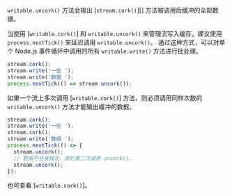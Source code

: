 <!-- YAML
added: v0.11.2
-->

`writable.uncork()` 方法会输出 [`stream.cork()`][] 方法被调用后缓冲的全部数据。

当使用 [`writable.cork()`] 和 `writable.uncork()` 来管理流写入缓存，建议使用 `process.nextTick()` 来延迟调用 `writable.uncork()`。
通过这种方式，可以对单个 Node.js 事件循环中调用的所有 `writable.write()` 方法进行批处理。

```js
stream.cork();
stream.write('一些 ');
stream.write('数据 ');
process.nextTick(() => stream.uncork());
```

如果一个流上多次调用 [`writable.cork()`] 方法，则必须调用同样次数的 `writable.uncork()` 方法才能输出缓冲的数据。

```js
stream.cork();
stream.write('一些 ');
stream.cork();
stream.write('数据 ');
process.nextTick(() => {
  stream.uncork();
  // 数据不会被输出，直到第二次调用 uncork()。
  stream.uncork();
});
```

也可查看 [`writable.cork()`]。


